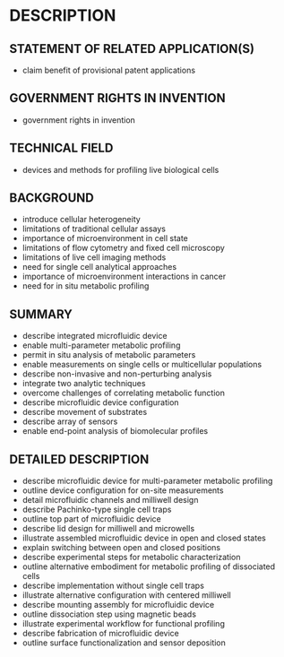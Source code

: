 # DESCRIPTION

## STATEMENT OF RELATED APPLICATION(S)

- claim benefit of provisional patent applications

## GOVERNMENT RIGHTS IN INVENTION

- government rights in invention

## TECHNICAL FIELD

- devices and methods for profiling live biological cells

## BACKGROUND

- introduce cellular heterogeneity
- limitations of traditional cellular assays
- importance of microenvironment in cell state
- limitations of flow cytometry and fixed cell microscopy
- limitations of live cell imaging methods
- need for single cell analytical approaches
- importance of microenvironment interactions in cancer
- need for in situ metabolic profiling

## SUMMARY

- describe integrated microfluidic device
- enable multi-parameter metabolic profiling
- permit in situ analysis of metabolic parameters
- enable measurements on single cells or multicellular populations
- describe non-invasive and non-perturbing analysis
- integrate two analytic techniques
- overcome challenges of correlating metabolic function
- describe microfluidic device configuration
- describe movement of substrates
- describe array of sensors
- enable end-point analysis of biomolecular profiles

## DETAILED DESCRIPTION

- describe microfluidic device for multi-parameter metabolic profiling
- outline device configuration for on-site measurements
- detail microfluidic channels and milliwell design
- describe Pachinko-type single cell traps
- outline top part of microfluidic device
- describe lid design for milliwell and microwells
- illustrate assembled microfluidic device in open and closed states
- explain switching between open and closed positions
- describe experimental steps for metabolic characterization
- outline alternative embodiment for metabolic profiling of dissociated cells
- describe implementation without single cell traps
- illustrate alternative configuration with centered milliwell
- describe mounting assembly for microfluidic device
- outline dissociation step using magnetic beads
- illustrate experimental workflow for functional profiling
- describe fabrication of microfluidic device
- outline surface functionalization and sensor deposition

